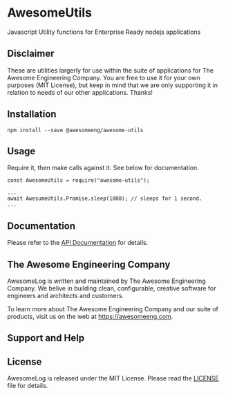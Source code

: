 # AwesomeUtils

Javascript Utility functions for Enterprise Ready nodejs applications

## Disclaimer

These are utilities largerly for use within the suite of applications for The Awesome Engineering Company. You are free to use it for your own purposes (MIT License), but keep in mind that we are only supporting it in relation to needs of our other applications. Thanks!

## Installation

```
npm install --save @awesomeeng/awesome-utils
```

## Usage

Require it, then make calls against it. See below for documentation.

```
const AwesomeUtils = require("awesome-utils");

...
await AwesumeUtils.Promise.sleep(1000); // sleeps for 1 second.
...
```

## Documentation

Please refer to the [API Documentation](./docs/API.md) for details.

## The Awesome Engineering Company

AwesomeLog is written and maintained by The Awesome Engineering Company. We belive in building clean, configurable, creative software for engineers and architects and customers.

To learn more about The Awesome Engineering Company and our suite of products, visit us on the web at https://awesomeeng.com.

## Support and Help

## License

AwesomeLog is released under the MIT License. Please read the  [LICENSE](./LICENSE) file for details.
